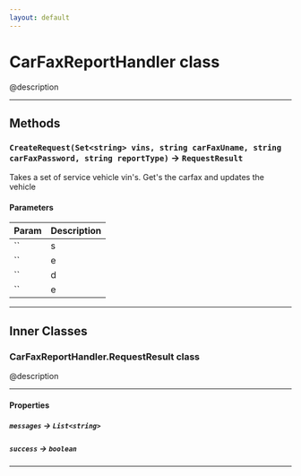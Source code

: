 ```yaml
---
layout: default
---
```

# CarFaxReportHandler class

@description

---
## Methods
### `CreateRequest(Set<string> vins, string carFaxUname, string carFaxPassword, string reportType)` → `RequestResult`

Takes a set of service vehicle vin's. Get's the carfax and updates the vehicle

#### Parameters
|Param|Description|
|-----|-----------|
|`` | s |
|`` | e |
|`` | d |
|`` | e |

---
## Inner Classes

### CarFaxReportHandler.RequestResult class

@description

---
#### Properties

##### `messages` → `List<string>`

##### `success` → `boolean`

---
